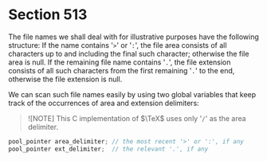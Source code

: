 # Section 513

The file names we shall deal with for illustrative purposes have the following structure:
If the name contains '`>`' or '`:`', the file area consists of all characters up to and including the final such character;
otherwise the file area is null.
If the remaining file name contains '`.`', the file extension consists of all such characters from the first remaining '`.`' to the end, otherwise the file extension is null.

We can scan such file names easily by using two global variables that keep track of the occurrences of area and extension delimiters:

> ![NOTE]
> This C implementation of $\TeX$ uses only '`/`' as the area delimiter.

```c << Global variables >>+=
pool_pointer area_delimiter; // the most recent '>' or ':', if any
pool_pointer ext_delimiter;  // the relevant '.', if any
```
